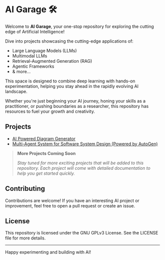 # AI Garage 🛠️

Welcome to **AI Garage**, your one-stop repository for exploring the cutting edge of Artificial Intelligence! 

Dive into projects showcasing the cutting-edge applications of:
- Large Language Models (LLMs)
- Multimodal LLMs
- Retrieval-Augmented Generation (RAG)
- Agentic Frameworks
- & more...

This space is designed to combine deep learning with hands-on experimentation, helping you stay ahead in the rapidly evolving AI landscape.


Whether you're just beginning your AI journey, honing your skills as a practitioner, or pushing boundaries as a researcher, this repository has resources to fuel your growth and creativity.

## Projects

- [AI Powered Diagram Generator](./diagram-generator/)
- [Multi-Agent System for Software System Design (Powered by AutoGen)](./autogen-system-design-agent/)

> **More Projects Coming Soon**
>
> _Stay tuned for more exciting projects that will be added to this repository. Each project will come with detailed documentation to help you get started quickly._

## Contributing

Contributions are welcome! If you have an interesting AI project or improvement, feel free to open a pull request or create an issue.

## License

This repository is licensed under the GNU GPLv3 License. See the LICENSE file for more details.

---

Happy experimenting and building with AI!